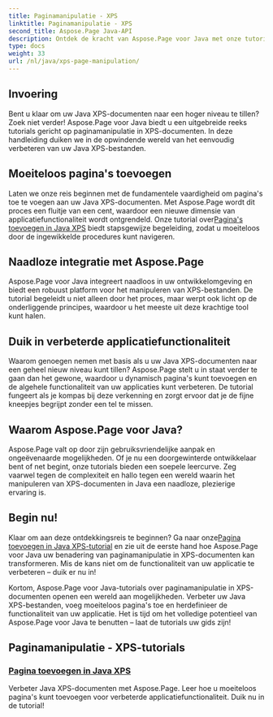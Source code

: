 ```yaml
---
title: Paginamanipulatie - XPS
linktitle: Paginamanipulatie - XPS
second_title: Aspose.Page Java-API
description: Ontdek de kracht van Aspose.Page voor Java met onze tutorials. Verbeter uw Java XPS-documenten door moeiteloos pagina's toe te voegen voor verbeterde applicatiefunctionaliteit.
type: docs
weight: 33
url: /nl/java/xps-page-manipulation/
---
```


## Invoering

Bent u klaar om uw Java XPS-documenten naar een hoger niveau te tillen? Zoek niet verder! Aspose.Page voor Java biedt u een uitgebreide reeks tutorials gericht op paginamanipulatie in XPS-documenten. In deze handleiding duiken we in de opwindende wereld van het eenvoudig verbeteren van uw Java XPS-bestanden.

## Moeiteloos pagina's toevoegen

 Laten we onze reis beginnen met de fundamentele vaardigheid om pagina's toe te voegen aan uw Java XPS-documenten. Met Aspose.Page wordt dit proces een fluitje van een cent, waardoor een nieuwe dimensie van applicatiefunctionaliteit wordt ontgrendeld. Onze tutorial over[Pagina's toevoegen in Java XPS](./add-page/) biedt stapsgewijze begeleiding, zodat u moeiteloos door de ingewikkelde procedures kunt navigeren.

## Naadloze integratie met Aspose.Page

Aspose.Page voor Java integreert naadloos in uw ontwikkelomgeving en biedt een robuust platform voor het manipuleren van XPS-bestanden. De tutorial begeleidt u niet alleen door het proces, maar werpt ook licht op de onderliggende principes, waardoor u het meeste uit deze krachtige tool kunt halen.

## Duik in verbeterde applicatiefunctionaliteit

Waarom genoegen nemen met basis als u uw Java XPS-documenten naar een geheel nieuw niveau kunt tillen? Aspose.Page stelt u in staat verder te gaan dan het gewone, waardoor u dynamisch pagina's kunt toevoegen en de algehele functionaliteit van uw applicaties kunt verbeteren. De tutorial fungeert als je kompas bij deze verkenning en zorgt ervoor dat je de fijne kneepjes begrijpt zonder een tel te missen.

## Waarom Aspose.Page voor Java?

Aspose.Page valt op door zijn gebruiksvriendelijke aanpak en ongeëvenaarde mogelijkheden. Of je nu een doorgewinterde ontwikkelaar bent of net begint, onze tutorials bieden een soepele leercurve. Zeg vaarwel tegen de complexiteit en hallo tegen een wereld waarin het manipuleren van XPS-documenten in Java een naadloze, plezierige ervaring is.

## Begin nu!

 Klaar om aan deze ontdekkingsreis te beginnen? Ga naar onze[Pagina toevoegen in Java XPS-tutorial](./add-page/) en zie uit de eerste hand hoe Aspose.Page voor Java uw benadering van paginamanipulatie in XPS-documenten kan transformeren. Mis de kans niet om de functionaliteit van uw applicatie te verbeteren – duik er nu in!

Kortom, Aspose.Page voor Java-tutorials over paginamanipulatie in XPS-documenten openen een wereld aan mogelijkheden. Verbeter uw Java XPS-bestanden, voeg moeiteloos pagina's toe en herdefinieer de functionaliteit van uw applicatie. Het is tijd om het volledige potentieel van Aspose.Page voor Java te benutten – laat de tutorials uw gids zijn!
## Paginamanipulatie - XPS-tutorials
### [Pagina toevoegen in Java XPS](./add-page/)
Verbeter Java XPS-documenten met Aspose.Page. Leer hoe u moeiteloos pagina's kunt toevoegen voor verbeterde applicatiefunctionaliteit. Duik nu in de tutorial!